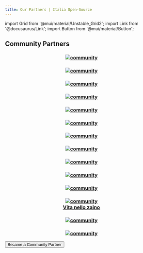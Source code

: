 ```yaml
---
title: Our Partners | Italia Open-Source
---
```


import Grid from '@mui/material/Unstable_Grid2';
import Link from '@docusaurus/Link';
import Button from '@mui/material/Button';

## Community Partners

<Grid container>
    <Grid xs={12} sm={4} padding={3}>
        <a href="/communities/codemotion">
        <h3 align="center"><img src="/it/img/community-partners/codemotion.png" alt="community"/></h3>
        </a>
    </Grid>
    <Grid xs={12} sm={4} padding={3}>
        <a href="/communities/schrodinger-hat"><h3 align="center"><img src="/it/img/community-partners/schrodinger-hat.png" alt="community"/></h3>
        </a>
    </Grid>
    <Grid xs={12} sm={4} padding={3}>
        <a href="/communities/kcd-italy"><h3 align="center"><img src="/it/img/community-partners/kcd-italy.svg" alt="community"/></h3>
        </a>
    </Grid>
    <Grid xs={12} sm={4} padding={3}>
        <a href="/communities/hr-feat-ict"><h3 align="center"><img src="/it/img/community-partners/hr-feat-ict.png" alt="community"/></h3>
        </a>
    </Grid>
    <Grid xs={12} sm={4} padding={3}>
        <a href="/communities/latina-in-tech">
        <h3 align="center"><img src="/it/img/community-partners/lit.png" alt="community"/></h3>
        </a>
    </Grid>
    <Grid xs={12} sm={4} padding={3}>
        <a href="/communities/la-locanda-del-tech"><h3 align="center"><img src="/it/img/community-partners/la-locanda-del-tech.png" alt="community"/></h3>
        </a>
    </Grid>
    <Grid xs={12} sm={4} padding={3}>
        <a href="/communities/giuppi-dev"><h3 align="center"><img src="/it/img/community-partners/giuppi_dev_.png" alt="community"/></h3>
        </a>
    </Grid>
    <Grid xs={12} sm={4} padding={3}>
        <a href="/communities/techcompenso"><h3 align="center"><img src="/it/img/community-partners/tech-compenso.svg" alt="community"/></h3>
        </a>
    </Grid>
    <Grid xs={12} sm={4} padding={3}>
        <a href="/communities/fullremote.it"><h3 align="center"><img src="/it/img/community-partners/fullremote.png" alt="community"/></h3>
        </a>
    </Grid>
    <Grid xs={12} sm={4} padding={3}>
        <a href="/communities/grusp"><h3 align="center"><img src="/it/img/community-partners/grusp.png" alt="community"/></h3>
        </a>
    </Grid>
    <Grid xs={12} sm={4} padding={3}>
        <a href="/communities/continuous-delivery"><h3 align="center"><img src="/it/img/community-partners/continuous-delivery.png" alt="community"/></h3>
        </a>
    </Grid>
    <Grid xs={12} sm={4} padding={3}>
        <a href="/communities/vita-nello-zaino">
        <h3 align="center"><img src="/it/img/community-partners/vitanellozaino.webp" alt="community"/><br/>Vita nello zaino</h3>
        </a>
    </Grid>
    <Grid xs={12} sm={4} padding={3}>
        <a href="/communities/edoardo-dusi"><h3 align="center"><img src="/it/img/community-partners/buongiorno-da-edo.png" alt="community"/></h3>
        </a>
    </Grid>
    <Grid xs={12} sm={4} padding={3}>
        <a href="/communities/need-for-nerd"><h3 align="center"><img src="/it/img/community-partners/need-for-nerd.png" alt="community"/></h3>
        </a>
    </Grid>
</Grid>

<Grid container>
    <Grid xs={12} sm={4} >
        <Link href="/contributors/partners">
            <Button variant="contained" fullWidth={true}>
                <span>Became a Community Partner</span>
            </Button>
        </Link>
    </Grid>
</Grid>
